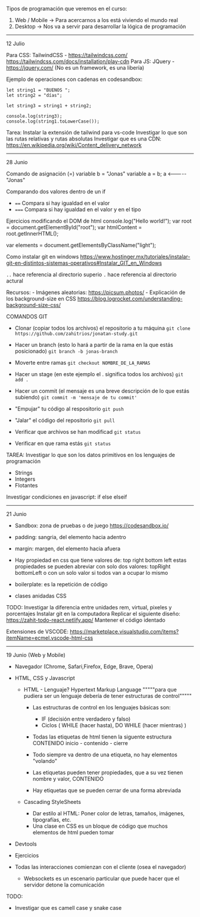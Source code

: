 Tipos de programación que veremos en el curso:

1. Web / Mobile -> Para acercarnos a los está viviendo el mundo real
2. Desktop -> Nos va a servir para desarrollar la lógica de programación

---

12 Julio

Para CSS: TailwindCSS - https://tailwindcss.com/ https://tailwindcss.com/docs/installation/play-cdn
Para JS: JQuery - https://jquery.com/ (No es un framework, es una libería)

Ejemplo de operaciones con cadenas en codesandbox:

```
let string1 = "BUENOS ";
let string2 = "días";

let string3 = string1 + string2;

console.log(string3);
console.log(string1.toLowerCase());

```

Tarea:
Instalar la extensión de tailwind para vs-code
Investigar lo que son las rutas relativas y rutas absolutas
Investigar que es una CDN: https://en.wikipedia.org/wiki/Content_delivery_network

---

28 Junio

Comando de asignación (=)
variable b = "Jonas"
variable a = b;
a <----- "Jonas"

Comparando dos valores dentro de un if

-   `==` Compara si hay igualdad en el valor
-   `===` Compara si hay igualdad en el valor y en el tipo

Ejercicios modificando el DOM de html
console.log("Hello world!");
var root = document.getElementById("root");
var htmlContent = root.getInnerHTML();

var elements = document.getElementsByClassName("light");

Como instalar git en windows
https://www.hostinger.mx/tutoriales/instalar-git-en-distintos-sistemas-operativos#Instalar_GIT_en_Windows

`..` hace referencia al directorio superio
`.` hace referencia al directorio actural

Recursos: - Imágenes aleatorias: https://picsum.photos/ - Explicación de los background-size en CSS https://blog.logrocket.com/understanding-background-size-css/

COMANDOS GIT

-   Clonar (copiar todos los archivos) el repositorio a tu máquina
    `git clone https://github.com/zahitrios/jonatan-study.git`

-   Hacer un branch (esto lo hará a partir de la rama en la que estás posicionado)
    `git branch -b jonas-branch`

-   Moverte entre ramas
    `git checkout NOMBRE_DE_LA_RAMAS`

-   Hacer un stage (en este ejemplo el . significa todos los archivos)
    `git add .`

-   Hacer un commit (el mensaje es una breve descripción de lo que estás subiendo)
    `git commit -m 'mensaje de tu commit'`

-   "Empujar" tu código al respositorio
    `git push`

-   "Jalar" el código del repositorio
    `git pull`

-   Verificar que archivos se han modificad
    `git status`

-   Verificar en que rama estás
    `git status`

TAREA:
Investigar lo que son los datos primitivos en los lenguajes de programación

-   Strings
-   Integers
-   Flotantes

Investigar condiciones en javascript:
if
else
elseif

---

21 Junio

-   Sandbox: zona de pruebas o de juego https://codesandbox.io/
-   padding: sangria, del elemento hacia adentro
-   margin: margen, del elemento hacia afuera

-   Hay propiedad en css que tiene valores de: top right bottom left
    estas propiedades se pueden abreviar con solo dos valores: topRight bottomLeft
    o con un solo valor si todos van a ocupar lo mismo

-   boilerplate: es la repetición de código

-   clases anidadas CSS

TODO:
Investigar la diferencia entre unidades rem, virtual, pixeles y porcentajes
Instalar git en la computadora
Replicar el siguiente diseño: https://zahit-todo-react.netlify.app/
Mantener el código identado

Extensiones de VSCODE:
https://marketplace.visualstudio.com/items?itemName=ecmel.vscode-html-css

---

19 Junio (Web y Mobile)

-   Navegador (Chrome, Safari,Firefox, Edge, Brave, Opera)
-   HTML, CSS y Javascript

    -   HTML - Lenguaje?
        Hypertext Markup Language
        """""para que pudiera ser un lenguaje debería de tener estructuras de control"""""

        -   Las estructuras de control en los lenguajes básicas son:

            -   IF (decisión entre verdadero y falso)
            -   Ciclos ( WHILE (hacer hasta), DO WHILE (hacer mientras) )

        -   Todas las etiquetas de html tienen la siguente estructura
            <nombreEtiqueta>CONTENIDO</nombreEtiqueta>
            inicio - contenido - cierre
        -   Todo siempre va dentro de una etiqueta, no hay elementos "volando"
        -   Las etiquetas pueden tener propiedades, que a su vez tienen nombre y valor,
            <nombreEtiqueta prop1="value1" prop2="value1" prop3="value3">CONTENIDO</nombreEtiqueta>
        -   Hay etiquetas que se pueden cerrar de una forma abreviada
            <nombreEtiqueta />

    -   Cascading StyleSheets
        -   Dar estilo al HTML: Poner color de letras, tamaños, imágenes, tipografías, etc.
        -   Una clase en CSS es un bloque de código que muchos elementos de html pueden tomar

-   Devtools
-   Ejercicios

-   Todas las interacciones comienzan con el cliente (osea el navegador)
    -   Websockets es un escenario particular que puede hacer que el servidor detone la comunicación

TODO:

-   Investigar que es camell case y snake case

